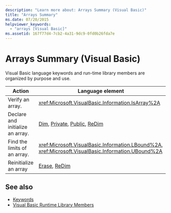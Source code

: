 ```yaml
---
description: "Learn more about: Arrays Summary (Visual Basic)"
title: "Arrays Summary"
ms.date: 07/20/2015
helpviewer_keywords: 
  - "arrays [Visual Basic]"
ms.assetid: 167f77d4-7cb2-4a31-9dc9-0fd0b26fda7e
---
```

# Arrays Summary (Visual Basic)

Visual Basic language keywords and run-time library members are organized by purpose and use.  
  
|Action|Language element|  
|------------|----------------------|  
|Verify an array.|<xref:Microsoft.VisualBasic.Information.IsArray%2A>|  
|Declare and initialize an array.|[Dim](../statements/dim-statement.md), [Private](../modifiers/private.md), [Public](../modifiers/public.md), [ReDim](../statements/redim-statement.md)|  
|Find the limits of an array.|<xref:Microsoft.VisualBasic.Information.LBound%2A>, <xref:Microsoft.VisualBasic.Information.UBound%2A>|  
|Reinitialize an array|[Erase](../statements/erase-statement.md), [ReDim](../statements/redim-statement.md)|  
  
## See also

- [Keywords](index.md)
- [Visual Basic Runtime Library Members](../runtime-library-members.md)
